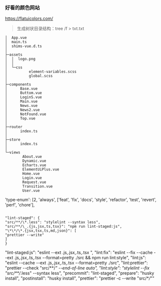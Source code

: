 ### 好看的颜色网站

https://flatuicolors.com/

> 生成树状目录结构：tree /f > txt.txt

```
│  App.vue
│  main.ts
│  shims-vue.d.ts
│
├─assets
│  │  logo.png
│  │
│  └─css
│          element-variables.scss
│          global.scss
│
├─components
│      Base.vue
│      Buttom.vue
│      LoginS.vue
│      Main.vue
│      News.vue
│      News2.vue
│      NotFound.vue
│      Top.vue
│
├─router
│      index.ts
│
├─store
│      index.ts
│
└─views
        About.vue
        Dynamic.vue
        Echarts.vue
        ElementUiPlus.vue
        Home.vue
        Login.vue
        Request.vue
        Transition.vue
        User.vue

```

'type-enum': [2, 'always', ['feat', 'fix', 'docs', 'style', 'refactor', 'test', 'revert', 'perf', 'chore'],

```

"lint-staged": {
"src/**/\*.less": "stylelint --syntax less",
"src/**/\_.{js,jsx,ts,tsx}": "npm run lint-staged:js",
"\*\*/\*.{jsx,tsx,ts,md,json}": [
"prettier --write"
]
}
```

"lint-staged:js": "eslint --ext .js,.jsx,.ts,.tsx ",
"lint:fix": "eslint --fix --cache --ext .js,.jsx,.ts,.tsx --format=pretty ./src && npm run lint:style",
"lint:js": "eslint --cache --ext .js,.jsx,.ts,.tsx --format=pretty ./src",
"lint:prettier": "prettier --check \"src/\*\*/_\" --end-of-line auto",
"lint:style": "stylelint --fix \"src/\*\*/_.less\" --syntax less",
"precommit": "lint-staged",
"prepare": "husky install",
"postinstall": "husky install",
"prettier": "prettier -c --write \"src/\*_/_\""
